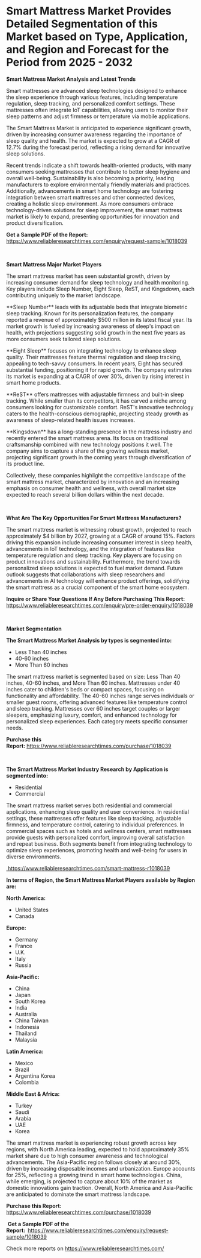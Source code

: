 <p><h1>Smart Mattress Market Provides Detailed Segmentation of this Market based on Type, Application, and Region and Forecast for the Period from 2025 - 2032</h1></p><p><strong>Smart Mattress Market Analysis and Latest Trends</strong></p>
<p><p>Smart mattresses are advanced sleep technologies designed to enhance the sleep experience through various features, including temperature regulation, sleep tracking, and personalized comfort settings. These mattresses often integrate IoT capabilities, allowing users to monitor their sleep patterns and adjust firmness or temperature via mobile applications.</p><p>The Smart Mattress Market is anticipated to experience significant growth, driven by increasing consumer awareness regarding the importance of sleep quality and health. The market is expected to grow at a CAGR of 12.7% during the forecast period, reflecting a rising demand for innovative sleep solutions.</p><p>Recent trends indicate a shift towards health-oriented products, with many consumers seeking mattresses that contribute to better sleep hygiene and overall well-being. Sustainability is also becoming a priority, leading manufacturers to explore environmentally friendly materials and practices. Additionally, advancements in smart home technology are fostering integration between smart mattresses and other connected devices, creating a holistic sleep environment. As more consumers embrace technology-driven solutions for sleep improvement, the smart mattress market is likely to expand, presenting opportunities for innovation and product diversification.</p></p>
<p><strong>Get a Sample PDF of the Report:&nbsp;</strong> <a href="https://www.reliableresearchtimes.com/enquiry/request-sample/1018039?utm_campaign=2193&utm_medium=2&utm_source=Github&utm_content=ia&utm_term=04042025&utm_id=smart-mattress">https://www.reliableresearchtimes.com/enquiry/request-sample/1018039</a></p>
<p>&nbsp;</p>
<p><strong>Smart Mattress Major Market Players</strong></p>
<p><p>The smart mattress market has seen substantial growth, driven by increasing consumer demand for sleep technology and health monitoring. Key players include Sleep Number, Eight Sleep, ReST, and Kingsdown, each contributing uniquely to the market landscape.</p><p>**Sleep Number** leads with its adjustable beds that integrate biometric sleep tracking. Known for its personalization features, the company reported a revenue of approximately $500 million in its latest fiscal year. Its market growth is fueled by increasing awareness of sleep's impact on health, with projections suggesting solid growth in the next five years as more consumers seek tailored sleep solutions.</p><p>**Eight Sleep** focuses on integrating technology to enhance sleep quality. Their mattresses feature thermal regulation and sleep tracking, appealing to tech-savvy consumers. In recent years, Eight has secured substantial funding, positioning it for rapid growth. The company estimates its market is expanding at a CAGR of over 30%, driven by rising interest in smart home products.</p><p>**ReST** offers mattresses with adjustable firmness and built-in sleep tracking. While smaller than its competitors, it has carved a niche among consumers looking for customizable comfort. ReST's innovative technology caters to the health-conscious demographic, projecting steady growth as awareness of sleep-related health issues increases.</p><p>**Kingsdown** has a long-standing presence in the mattress industry and recently entered the smart mattress arena. Its focus on traditional craftsmanship combined with new technology positions it well. The company aims to capture a share of the growing wellness market, projecting significant growth in the coming years through diversification of its product line.</p><p>Collectively, these companies highlight the competitive landscape of the smart mattress market, characterized by innovation and an increasing emphasis on consumer health and wellness, with overall market size expected to reach several billion dollars within the next decade.</p></p>
<p>&nbsp;</p>
<p><strong>What Are The Key Opportunities For Smart Mattress Manufacturers?</strong></p>
<p><p>The smart mattress market is witnessing robust growth, projected to reach approximately $4 billion by 2027, growing at a CAGR of around 15%. Factors driving this expansion include increasing consumer interest in sleep health, advancements in IoT technology, and the integration of features like temperature regulation and sleep tracking. Key players are focusing on product innovations and sustainability. Furthermore, the trend towards personalized sleep solutions is expected to fuel market demand. Future outlook suggests that collaborations with sleep researchers and advancements in AI technology will enhance product offerings, solidifying the smart mattress as a crucial component of the smart home ecosystem.</p></p>
<p><strong>Inquire or Share Your Questions If Any Before Purchasing This Report:</strong> <a href="https://www.reliableresearchtimes.com/enquiry/pre-order-enquiry/1018039?utm_campaign=2193&utm_medium=2&utm_source=Github&utm_content=ia&utm_term=04042025&utm_id=smart-mattress">https://www.reliableresearchtimes.com/enquiry/pre-order-enquiry/1018039</a></p>
<p>&nbsp;</p>
<p><strong>Market Segmentation</strong></p>
<p><strong>The Smart Mattress Market Analysis by types is segmented into:</strong></p>
<p><ul><li>Less Than 40 inches</li><li>40-60 inches</li><li>More Than 60 inches</li></ul></p>
<p><p>The smart mattress market is segmented based on size: Less Than 40 inches, 40-60 inches, and More Than 60 inches. Mattresses under 40 inches cater to children's beds or compact spaces, focusing on functionality and affordability. The 40-60 inches range serves individuals or smaller guest rooms, offering advanced features like temperature control and sleep tracking. Mattresses over 60 inches target couples or larger sleepers, emphasizing luxury, comfort, and enhanced technology for personalized sleep experiences. Each category meets specific consumer needs.</p></p>
<p><strong>Purchase this Report:&nbsp;</strong><a href="https://www.reliableresearchtimes.com/purchase/1018039?utm_campaign=2193&utm_medium=2&utm_source=Github&utm_content=ia&utm_term=04042025&utm_id=smart-mattress">https://www.reliableresearchtimes.com/purchase/1018039</a></p>
<p>&nbsp;</p>
<p><strong>The Smart Mattress Market Industry Research by Application is segmented into:</strong></p>
<p><ul><li>Residential</li><li>Commercial</li></ul></p>
<p><p>The smart mattress market serves both residential and commercial applications, enhancing sleep quality and user convenience. In residential settings, these mattresses offer features like sleep tracking, adjustable firmness, and temperature control, catering to individual preferences. In commercial spaces such as hotels and wellness centers, smart mattresses provide guests with personalized comfort, improving overall satisfaction and repeat business. Both segments benefit from integrating technology to optimize sleep experiences, promoting health and well-being for users in diverse environments.</p></p>
<p><a href="https://www.reliableresearchtimes.com/smart-mattress-r1018039?utm_campaign=2193&utm_medium=2&utm_source=Github&utm_content=ia&utm_term=04042025&utm_id=smart-mattress">&nbsp;https://www.reliableresearchtimes.com/smart-mattress-r1018039</a></p>
<p><strong>In terms of Region, the Smart Mattress Market Players available by Region are:</strong></p>
<p>
    <p> <strong> North America: </strong>
        <ul>
            <li>United States</li>
            <li>Canada</li>
        </ul>
        </p> 
    <p> <strong> Europe: </strong>
        <ul>
            <li>Germany</li>
            <li>France</li>
            <li>U.K.</li>
            <li>Italy</li>
            <li>Russia</li>
        </ul>
        </p> 
    <p> <strong> Asia-Pacific: </strong>
        <ul>
            <li>China</li>
            <li>Japan</li>
            <li>South Korea</li>
            <li>India</li>
            <li>Australia</li>
            <li>China Taiwan</li>
            <li>Indonesia</li>
            <li>Thailand</li>
            <li>Malaysia</li>
        </ul>
        </p> 
    <p> <strong> Latin America: </strong>
        <ul>
            <li>Mexico</li>
            <li>Brazil</li>
            <li>Argentina Korea</li>
            <li>Colombia</li>
        </ul>
        </p> 
    <p> <strong> Middle East & Africa: </strong>
        <ul>
            <li>Turkey</li>
            <li>Saudi</li>
            <li>Arabia</li>
            <li>UAE</li>
            <li>Korea</li>
        </ul>
    </p>
    </p>
<p><p>The smart mattress market is experiencing robust growth across key regions, with North America leading, expected to hold approximately 35% market share due to high consumer awareness and technological advancements. The Asia-Pacific region follows closely at around 30%, driven by increasing disposable incomes and urbanization. Europe accounts for 25%, reflecting a growing trend in smart home technologies. China, while emerging, is projected to capture about 10% of the market as domestic innovations gain traction. Overall, North America and Asia-Pacific are anticipated to dominate the smart mattress landscape.</p></p>
<p><strong>Purchase this Report: </strong><a href="https://www.reliableresearchtimes.com/purchase/1018039?utm_campaign=2193&utm_medium=2&utm_source=Github&utm_content=ia&utm_term=04042025&utm_id=smart-mattress">https://www.reliableresearchtimes.com/purchase/1018039</a></p>
<p>&nbsp;<strong>Get a Sample PDF of the Report:&nbsp;&nbsp;</strong><a href="https://www.reliableresearchtimes.com/enquiry/request-sample/1018039?utm_campaign=2193&utm_medium=2&utm_source=Github&utm_content=ia&utm_term=04042025&utm_id=smart-mattress">https://www.reliableresearchtimes.com/enquiry/request-sample/1018039</a></p>
<p><strong></strong></p>
<p>Check more reports on <a href="https://www.reliableresearchtimes.com/?utm_campaign=2193&utm_medium=2&utm_source=Github&utm_content=ia&utm_term=04042025&utm_id=smart-mattress">https://www.reliableresearchtimes.com/</a></p>